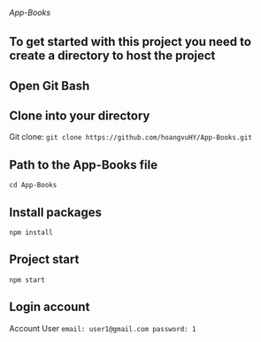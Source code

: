 ###### App-Books
## To get started with this project you need to create a directory to host the project
## Open Git Bash
## Clone into your directory
Git clone: `git clone https://github.com/hoangvuHY/App-Books.git`
## Path to the App-Books file
`cd App-Books`
## Install packages
`npm install`
## Project start
`npm start`
## Login account
Account User
`
email: user1@gmail.com
password: 1
`
